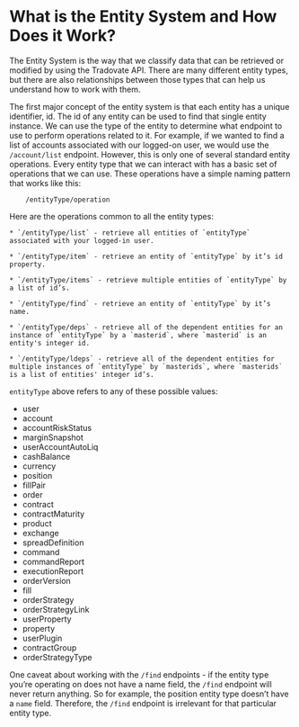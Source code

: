 # What is the Entity System and How Does it Work?

The Entity System is the way that we classify data that can be retrieved or modified by using the Tradovate API. There are many different entity types, but there are also relationships between those types that can help us understand how to work with them.

The first major concept of the entity system is that each entity has a unique identifier, id. The id of any entity can be used to find that single entity instance. We can use the type of the entity to determine what endpoint to use to perform operations related to it. For example, if we wanted to find a list of accounts associated with our logged-on user, we would use the `/account/list` endpoint. However, this is only one of several standard entity operations. Every entity type that we can interact with has a basic set of operations that we can use. These operations have a simple naming pattern that works like this:

```
    /entityType/operation
```

Here are the operations common to all the entity types:

    * `/entityType/list` - retrieve all entities of `entityType` associated with your logged-in user.

    * `/entityType/item` - retrieve an entity of `entityType` by it’s id property.

    * `/entityType/items` - retrieve multiple entities of `entityType` by a list of id’s.

    * `/entityType/find` - retrieve an entity of `entityType` by it’s name.

    * `/entityType/deps` - retrieve all of the dependent entities for an instance of `entityType` by a `masterid`, where `masterid` is an entity's integer id.

    * `/entityType/ldeps` - retrieve all of the dependent entities for multiple instances of `entityType` by `masterids`, where `masterids` is a list of entities' integer id’s.

`entityType` above refers to any of these possible values:

* user
* account
* accountRiskStatus
* marginSnapshot
* userAccountAutoLiq
* cashBalance
* currency
* position
* fillPair
* order
* contract
* contractMaturity
* product
* exchange
* spreadDefinition
* command
* commandReport
* executionReport
* orderVersion
* fill
* orderStrategy
* orderStrategyLink
* userProperty
* property
* userPlugin
* contractGroup
* orderStrategyType

One caveat about working with the `/find` endpoints - if the entity type you’re operating on does not have a name field, the `/find` endpoint will never return anything. So for example, the position entity type doesn’t have a `name` field. Therefore, the `/find` endpoint is irrelevant for that particular entity type.